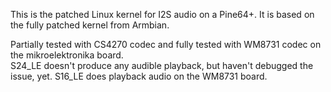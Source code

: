 This is the patched Linux kernel for I2S audio on a Pine64+.  It is based on the fully patched kernel from Armbian.

Partially tested with CS4270 codec and fully tested with WM8731 codec on the mikroelektronika board.  
S24_LE doesn't produce any audible playback, but haven't debugged the issue, yet.  S16_LE does playback 
audio on the WM8731 board.

